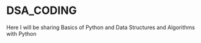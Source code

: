 # DSA_CODING

Here I will be sharing Basics of Python and Data Structures and Algorithms with Python
